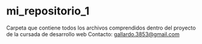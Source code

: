 # mi_repositorio_1

Carpeta que contiene todos los archivos comprendidos dentro del proyecto de la cursada de desarrollo web
Contacto: gallardo.3853@gmail.com
